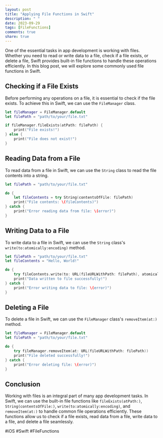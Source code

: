 ```yaml
---
layout: post
title: "Applying File Functions in Swift"
description: " "
date: 2023-09-29
tags: [FileFunctions]
comments: true
share: true
---
```


One of the essential tasks in app development is working with files. Whether you need to read or write data to a file, check if a file exists, or delete a file, Swift provides built-in file functions to handle these operations efficiently. In this blog post, we will explore some commonly used file functions in Swift.

## Checking if a File Exists

Before performing any operations on a file, it is essential to check if the file exists. To achieve this in Swift, we can use the `FileManager` class.

```swift
let fileManager = FileManager.default
let filePath = "path/to/your/file.txt"

if fileManager.fileExists(atPath: filePath) {
    print("File exists!")
} else {
    print("File does not exist!")
}
```

## Reading Data from a File

To read data from a file in Swift, we can use the `String` class to read the file contents into a string.

```swift
let filePath = "path/to/your/file.txt"

do {
    let fileContents = try String(contentsOfFile: filePath)
    print("File contents: \(fileContents)")
} catch {
    print("Error reading data from file: \(error)")
}
```

## Writing Data to a File

To write data to a file in Swift, we can use the `String` class's `write(to:atomically:encoding)` method.

```swift
let filePath = "path/to/your/file.txt"
let fileContents = "Hello, World!"

do {
    try fileContents.write(to: URL(fileURLWithPath: filePath), atomically: true, encoding: .utf8)
    print("Data written to file successfully!")
} catch {
    print("Error writing data to file: \(error)")
}
```

## Deleting a File

To delete a file in Swift, we can use the `FileManager` class's `removeItem(at:)` method.

```swift
let fileManager = FileManager.default
let filePath = "path/to/your/file.txt"

do {
    try fileManager.removeItem(at: URL(fileURLWithPath: filePath))
    print("File deleted successfully!")
} catch {
    print("Error deleting file: \(error)")
}
```

## Conclusion

Working with files is an integral part of many app development tasks. In Swift, we can use the built-in file functions like `fileExists(atPath:)`, `String(contentsOfFile:)`, `write(to:atomically:encoding)`, and `removeItem(at:)` to handle common file operations efficiently. These functions allow us to check if a file exists, read data from a file, write data to a file, and delete a file seamlessly.

#iOS #Swift #FileFunctions